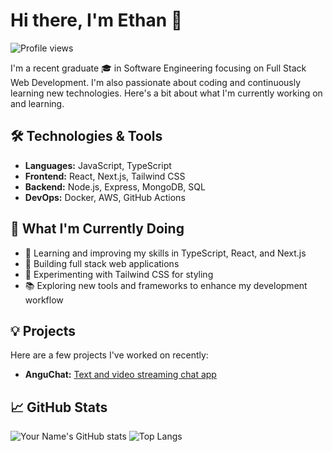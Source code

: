# Hi there, I'm Ethan 👋
![Profile views](https://komarev.com/ghpvc/?username=ejbolts&color=blue&abbreviated=true)

I'm a recent graduate 🎓 in Software Engineering focusing on Full Stack Web Development. I'm also passionate about coding and continuously learning new technologies. Here's a bit about what I'm currently working on and learning.

## 🛠️ Technologies & Tools

- **Languages:** JavaScript, TypeScript
- **Frontend:** React, Next.js, Tailwind CSS
- **Backend:** Node.js, Express, MongoDB, SQL
- **DevOps:** Docker, AWS, GitHub Actions

## 🚀 What I'm Currently Doing

- 🌱 Learning and improving my skills in TypeScript, React, and Next.js
- 🔨 Building full stack web applications
- 🎨 Experimenting with Tailwind CSS for styling
- 📚 Exploring new tools and frameworks to enhance my development workflow

## 💡 Projects

Here are a few projects I've worked on recently:

- **AnguChat:** [Text and video streaming chat app](https://github.com/ejbolts/AnguChat)

## 📈 GitHub Stats



![Your Name's GitHub stats](https://github-readme-stats.vercel.app/api?username=ejbolts&show_icons=true&hide_border=true&bg_color=0d1117&text_color=c9d1d9&icon_color=79ff97&title_color=ffffff) ![Top Langs](https://github-readme-stats.vercel.app/api/top-langs/?username=ejbolts&layout=compact&hide_border=true&bg_color=0d1117&text_color=c9d1d9&icon_color=79ff97&title_color=ffffff)





